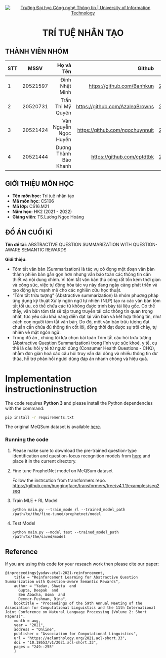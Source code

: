 <!-- Banner -->
<p align="center">
  <a href="https://www.uit.edu.vn/" title="Trường Đại học Công nghệ Thông tin" style="border: none;">
    <img src="https://i.imgur.com/WmMnSRt.png" alt="Trường Đại học Công nghệ Thông tin | University of Information Technology">
  </a>
</p>

<h1 align="center"><b>TRÍ TUỆ NHÂN TẠO</b></h>

## THÀNH VIÊN NHÓM

| STT    | MSSV          | Họ và Tên              | Github                                               | Email                   |
| ------ |:-------------:| ----------------------:|-----------------------------------------------------:|-------------------------:
| 1      | 20521597      | Đinh Nhật Minh         |https://github.com/Banhkun	                        |20521597@gm.uit.edu.vn   |
| 2      | 20520731      | Trần Thị Mỹ Quyên |https://github.com/AzaleaBrowns |20520731@gm.uit.edu.vn   |
| 3      | 20521424      | Văn Nguyễn Ngọc Huyền |https://github.com/ngochuynnuit |20521424@gm.uit.edu.vn   |
| 4      | 20521444      | Dương Thành Bảo Khanh          |                      https://github.com/cptdtbk                      |20521444@gm.uit.edu.vn   |




## GIỚI THIỆU MÔN HỌC

-   **Tên môn học:** Trí tuệ nhân tạo 
-   **Mã môn học:** CS106
-   **Mã lớp:** CS16.M21
-   **Năm học:** HK2 (2021 - 2022)
-   **Giảng viên**: TS.Lương Ngọc Hoàng 

## ĐỒ ÁN CUỐI KÌ

**Tên đề tài**: ABSTRACTIVE QUESTION
SUMMARIZATION WITH
QUESTION-AWARE SEMANTIC REWARDS

**Giới thiệu:**
  * Tóm tắt văn bản (Summarization) là tác vụ cô đọng một đoạn văn bản thành phiên bản gắn gọn hơn nhưng vẫn bảo toàn các thông tin cần thiết và nội dung chính. Vì tóm tắt văn bản thủ công rất tốn kém thời gian và công sức, việc tự động hóa tác vụ này đang ngày càng phát triển và tạo động lực mạnh mẽ cho các nghiên cứu học thuật.
  * “Tóm tắt trừu tượng” (Abstractive summarization) là nhóm phương pháp ứng dụng kỹ thuật Xử lý ngôn ngữ tự nhiên (NLP) tạo ra các văn bản tóm tắt tối ưu, có thể chứa các từ không được trình bày tài liệu gốc. Có thể thấy, văn bản tóm tắt sẽ tập trung truyền tải các thông tin quan trọng nhất, tức yêu cầu khả năng diễn đạt lại văn bản và kết hợp thông tin, như cách con người tóm tắt văn bản. Do đó, một văn bản trừu tượng đạt chuẩn cần chứa đủ thông tin cốt lõi, đồng thời đạt được sự trôi chảy, tự nhiên về mặt ngôn ngữ.
  * Trong đồ án , chúng tôi lựa chọn bài toán Tóm tắt câu hỏi trừu tượng (Abstractive Question Summarization) trong lĩnh vực sức khoẻ, y tế, cụ thể là câu hỏi y tế từ người dùng (Consumer Health Questions - CHQ), nhằm đơn giản hoá các câu hỏi truy vấn dài dòng và nhiều thông tin dư thừa, hỗ trợ phản hồi người dùng đáp án nhanh chóng và hiệu quả.

# Implementation instructioninstruction



The code requires **Python 3** and please install the Python dependencies with the command:
```bash
pip install -r requirements.txt
```

The original MeQSum dataset is available [here](https://github.com/abachaa/MeQSum).


### Running the code 
1. Please make sure to download the pre-trained question-type identification and question-focus recognition models from [here](https://drive.google.com/drive/folders/1ePtuMPR20rZSgZbarSnno4-sqazLJVn0?usp=sharing) and 
    place it in the current directory.

2. Fine tune ProphetNet model on MeQSum dataset

    Follow the instrcution from transformers repo.
    https://github.com/huggingface/transformers/tree/v4.1.1/examples/seq2seq
 

3. Train MLE + RL Model
    ```
    python main.py --train_mode rl --trained_model_path /path/to/the/fine-tuned/prophetnet/model
    ```

4. Test Model
    ```
    python main.py --model test --trained_model_path /path/to/the/saved/model

    ```


## Reference

If you are using this code for your reseach work then please cite our paper:
```
@inproceedings{yadav-etal-2021-reinforcement,
    title = "Reinforcement Learning for Abstractive Question Summarization with Question-aware Semantic Rewards",
    author = "Yadav, Shweta  and
      Gupta, Deepak  and
      Ben Abacha, Asma  and
      Demner-Fushman, Dina",
    booktitle = "Proceedings of the 59th Annual Meeting of the Association for Computational Linguistics and the 11th International Joint Conference on Natural Language Processing (Volume 2: Short Papers)",
    month = aug,
    year = "2021",
    address = "Online",
    publisher = "Association for Computational Linguistics",
    url = "https://aclanthology.org/2021.acl-short.33",
    doi = "10.18653/v1/2021.acl-short.33",
    pages = "249--255"
    }
```
